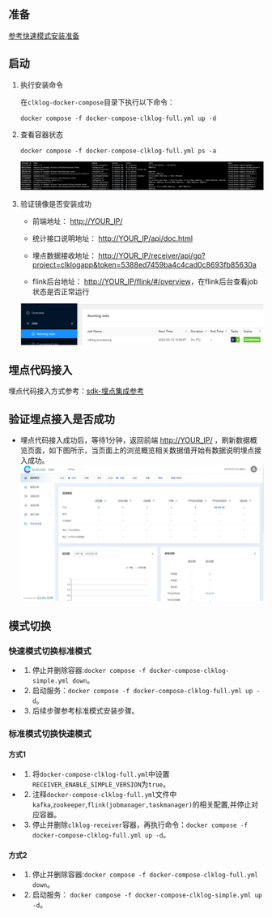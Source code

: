 ## 准备

[参考快速模式安装准备](/docker_installation/quickmode.md#准备)

## 启动

1. 执行安装命令

   在`clklog-docker-compose`目录下执行以下命令：

    ```
    docker compose -f docker-compose-clklog-full.yml up -d
    ```

2. 查看容器状态

    ```
    docker compose -f docker-compose-clklog-full.yml ps -a
    ```

    ![image](../assets/imgs/full_container_status.png)  

3. 验证镜像是否安装成功

   - 前端地址： <http://YOUR_IP/>

   - 统计接口说明地址： <http://YOUR_IP/api/doc.html>

   - 埋点数据接收地址： <http://YOUR_IP/receiver/api/gp?project=clklogapp&token=5388ed7459ba4c4cad0c8693fb85630a>

   - flink后台地址： <http://YOUR_IP/flink/#/overview>，在flink后台查看job状态是否正常运行

   ![image](../assets/imgs/flink-status.png)  

## 埋点代码接入

   埋点代码接入方式参考：[sdk-埋点集成参考](/integration/reference.md)

## 验证埋点接入是否成功

- 埋点代码接入成功后，等待1分钟，返回前端 <http://YOUR_IP/> ，刷新数据概览页面，如下图所示，当页面上的浏览概览相关数据值开始有数据说明埋点接入成功。
   ![image](../assets/imgs/clklogindex.png)  

## 模式切换

### 快速模式切换标准模式

- 1. 停止并删除容器:`docker compose -f docker-compose-clklog-simple.yml down`。
- 2. 启动服务：`docker compose -f docker-compose-clklog-full.yml up -d`。
- 3. 后续步骤参考标准模式安装步骤。

### 标准模式切换快速模式

#### 方式1

- 1. 将`docker-compose-clklog-full.yml`中设置`RECEIVER_ENABLE_SIMPLE_VERSION`为`true`。
- 2. 注释`docker-compose-clklog-full.yml`文件中`kafka`,`zookeeper`,`flink(jobmanager,taskmanager)`的相关配置,并停止对应容器。
- 3. 停止并删除`clklog-receiver`容器，再执行命令：`docker compose -f docker-compose-clklog-full.yml up -d`。

#### 方式2

- 1. 停止并删除容器:`docker compose -f docker-compose-clklog-full.yml down`。
- 2. 启动服务： `docker compose -f docker-compose-clklog-simple.yml up -d`。
